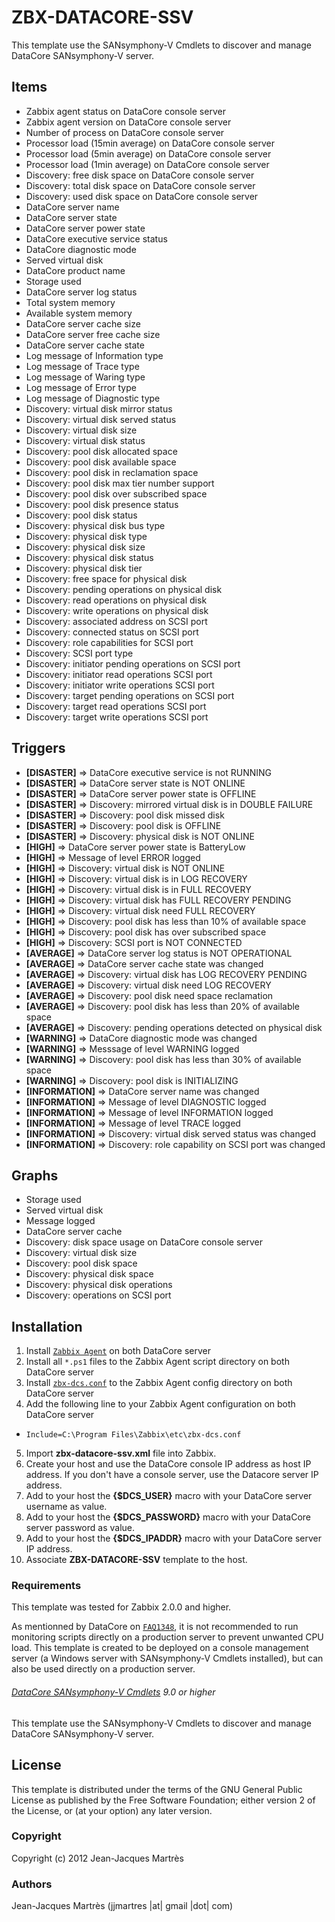 ZBX-DATACORE-SSV
================

This template use the SANsymphony-V Cmdlets to discover and manage DataCore SANsymphony-V server.

Items
-----

  * Zabbix agent status on DataCore console server
  * Zabbix agent version on DataCore console server
  * Number of process on DataCore console server
  * Processor load (15min average) on DataCore console server
  * Processor load (5min average) on DataCore console server
  * Processor load (1min average) on DataCore console server
  * Discovery: free disk space on DataCore console server
  * Discovery: total disk space on DataCore console server
  * Discovery: used disk space on DataCore console server
  * DataCore server name
  * DataCore server state
  * DataCore server power state
  * DataCore executive service status
  * DataCore diagnostic mode
  * Served virtual disk
  * DataCore product name
  * Storage used
  * DataCore server log status
  * Total system memory
  * Available system memory
  * DataCore server cache size
  * DataCore server free cache size
  * DataCore server cache state
  * Log message of Information type
  * Log message of Trace type
  * Log message of Waring type
  * Log message of Error type
  * Log message of Diagnostic type
  * Discovery: virtual disk mirror status
  * Discovery: virtual disk served status
  * Discovery: virtual disk size
  * Discovery: virtual disk status
  * Discovery: pool disk allocated space
  * Discovery: pool disk available space
  * Discovery: pool disk in reclamation space
  * Discovery: pool disk max tier number support
  * Discovery: pool disk over subscribed space
  * Discovery: pool disk presence status
  * Discovery: pool disk status
  * Discovery: physical disk bus type
  * Discovery: physical disk type
  * Discovery: physical disk size
  * Discovery: physical disk status
  * Discovery: physical disk tier
  * Discovery: free space for physical disk
  * Discovery: pending operations on physical disk
  * Discovery: read operations on physical disk
  * Discovery: write operations on physical disk
  * Discovery: associated address on SCSI port  
  * Discovery: connected status on SCSI port
  * Discovery: role capabilities for SCSI port
  * Discovery: SCSI port type
  * Discovery: initiator pending operations on SCSI port
  * Discovery: initiator read operations SCSI port
  * Discovery: initiator write operations SCSI port
  * Discovery: target pending operations on SCSI port
  * Discovery: target read operations SCSI port
  * Discovery: target write operations SCSI port

Triggers
--------

  * **[DISASTER]** => DataCore executive service is not RUNNING
  * **[DISASTER]** => DataCore server state is NOT ONLINE
  * **[DISASTER]** => DataCore server power state is OFFLINE
  * **[DISASTER]** => Discovery: mirrored virtual disk is in DOUBLE FAILURE
  * **[DISASTER]** => Discovery: pool disk missed disk
  * **[DISASTER]** => Discovery: pool disk is OFFLINE
  * **[DISASTER]** => Discovery: physical disk is NOT ONLINE
  * **[HIGH]** => DataCore server power state is BatteryLow
  * **[HIGH]** => Message of level ERROR logged
  * **[HIGH]** => Discovery: virtual disk is  NOT ONLINE
  * **[HIGH]** => Discovery: virtual disk is in LOG RECOVERY
  * **[HIGH]** => Discovery: virtual disk is in FULL RECOVERY
  * **[HIGH]** => Discovery: virtual disk has FULL RECOVERY PENDING
  * **[HIGH]** => Discovery: virtual disk need FULL RECOVERY
  * **[HIGH]** => Discovery: pool disk has less than 10% of available space
  * **[HIGH]** => Discovery: pool disk has over subscribed space
  * **[HIGH]** => Discovery: SCSI port is NOT CONNECTED
  * **[AVERAGE]** => DataCore server log status is NOT OPERATIONAL
  * **[AVERAGE]** => DataCore server cache state was changed
  * **[AVERAGE]** => Discovery: virtual disk has LOG RECOVERY PENDING
  * **[AVERAGE]** => Discovery: virtual disk need LOG RECOVERY
  * **[AVERAGE]** => Discovery: pool disk need space reclamation
  * **[AVERAGE]** => Discovery: pool disk has less than 20% of available space
  * **[AVERAGE]** => Discovery: pending operations detected on physical disk
  * **[WARNING]** => DataCore diagnostic mode was changed
  * **[WARNING]** => Messsage of level WARNING logged
  * **[WARNING]** => Discovery: pool disk has less than 30% of available space
  * **[WARNING]** => Discovery: pool disk is INITIALIZING
  * **[INFORMATION]** => DataCore server name was changed
  * **[INFORMATION]** => Message of level DIAGNOSTIC logged
  * **[INFORMATION]** => Message of level INFORMATION logged
  * **[INFORMATION]** => Message of level TRACE logged
  * **[INFORMATION]** => Discovery: virtual disk served status was changed
  * **[INFORMATION]** => Discovery: role capability on SCSI port was changed

Graphs
------

  * Storage used
  * Served virtual disk
  * Message logged
  * DataCore server cache
  * Discovery: disk space usage on DataCore console server
  * Discovery: virtual disk size
  * Discovery: pool disk space
  * Discovery: physical disk space
  * Discovery: physical disk operations
  * Discovery: operations on SCSI port

Installation
------------

1. Install [`Zabbix Agent`](http://www.zabbix.com/downloads/2.0.4/zabbix_agents_2.0.7.win.zip) on both DataCore server
2. Install all `*.ps1` files to the Zabbix Agent script directory on both DataCore server
3. Install [`zbx-dcs.conf`](https://github.com/jjmartres/Zabbix/blob/master/zbx-templates/zbx-datacore/zbx-dcs.conf) to the Zabbix Agent config directory on both DataCore server
4. Add the following line to your Zabbix Agent configuration on both DataCore server
  * `Include=C:\Program Files\Zabbix\etc\zbx-dcs.conf`
5. Import **zbx-datacore-ssv.xml** file into Zabbix.
6. Create your host and use the DataCore console IP address as host IP address. If you don't have a console server, use the Datacore server IP address.
7. Add to your host the **{$DCS_USER}** macro with your DataCore server username as value.
8. Add to your host the **{$DCS_PASSWORD}** macro with your DataCore server password as value.
9. Add to your host the **{$DCS_IPADDR}** macro with your DataCore server IP address.
10. Associate **ZBX-DATACORE-SSV** template to the host.

### Requirements

This template was tested for Zabbix 2.0.0 and higher.

As mentionned by DataCore on [`FAQ1348`](http://datacore.custhelp.com/app/answers/detail/a_id/1348), it is not recommended to run monitoring scripts directly on a production server to prevent unwanted CPU load. This template is created to be deployed on a console management server (a Windows server with SANsymphony-V Cmdlets installed), but can also be used directly on a production server.

###### [DataCore SANsymphony-V Cmdlets](http://www.datacore.com/SSV-Webhelp/Getting_Started_with_SANsymphony-V_Cmdlets.htm) 9.0 or higher

This template use the SANsymphony-V Cmdlets to discover and manage DataCore SANsymphony-V server.

License
-------

This template is distributed under the terms of the GNU General Public License as published by the Free Software Foundation; either version 2 of the  License, or (at your option) any later version.

### Copyright

  Copyright (c) 2012 Jean-Jacques Martrès

### Authors

  Jean-Jacques Martrès
  (jjmartres |at| gmail |dot| com)
